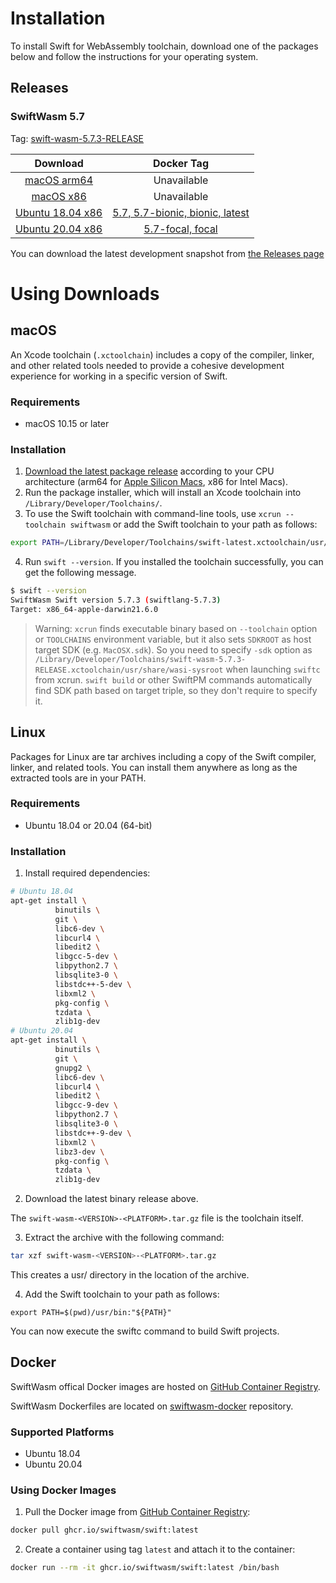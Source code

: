 # Installation

To install Swift for WebAssembly toolchain, download one of the packages below and follow the instructions for your operating system.

## Releases

### SwiftWasm 5.7

Tag: [swift-wasm-5.7.3-RELEASE](https://github.com/swiftwasm/swift/releases/tag/swift-wasm-5.7.3-RELEASE)

| Download | Docker Tag |
|:------------------:|:----------:|
| [macOS arm64](https://github.com/swiftwasm/swift/releases/download/swift-wasm-5.7.3-RELEASE/swift-wasm-5.7.3-RELEASE-macos_arm64.pkg) | Unavailable |
| [macOS x86](https://github.com/swiftwasm/swift/releases/download/swift-wasm-5.7.3-RELEASE/swift-wasm-5.7.3-RELEASE-macos_x86_64.pkg) | Unavailable |
| [Ubuntu 18.04 x86](https://github.com/swiftwasm/swift/releases/download/swift-wasm-5.7.3-RELEASE/swift-wasm-5.7.3-RELEASE-ubuntu18.04_x86_64.tar.gz) | [5.7, 5.7-bionic, bionic, latest](https://github.com/orgs/swiftwasm/packages/container/package/swift) |
| [Ubuntu 20.04 x86](https://github.com/swiftwasm/swift/releases/download/swift-wasm-5.7.3-RELEASE/swift-wasm-5.7.3-RELEASE-ubuntu20.04_x86_64.tar.gz) | [5.7-focal, focal](https://github.com/orgs/swiftwasm/packages/container/package/swift) |


You can download the latest development snapshot from [the Releases page](https://github.com/swiftwasm/swift/releases)


# Using Downloads

## macOS

An Xcode toolchain (`.xctoolchain`) includes a copy of the compiler, linker, and other related tools needed to provide a cohesive development experience for working in a specific version of Swift.


### Requirements

- macOS 10.15 or later


### Installation

1. [Download the latest package release](https://book.swiftwasm.org/getting-started/setup.html#swiftwasm-57) according to your CPU architecture (arm64 for [Apple Silicon Macs](https://support.apple.com/en-us/HT211814), x86 for Intel Macs).
2. Run the package installer, which will install an Xcode toolchain into `/Library/Developer/Toolchains/`.
3. To use the Swift toolchain with command-line tools, use `xcrun --toolchain swiftwasm` or add the Swift toolchain to your path as follows:

```bash
export PATH=/Library/Developer/Toolchains/swift-latest.xctoolchain/usr/bin:"${PATH}"
```

4. Run `swift --version`. If you installed the toolchain successfully, you can get the following message.

```bash
$ swift --version
SwiftWasm Swift version 5.7.3 (swiftlang-5.7.3)
Target: x86_64-apple-darwin21.6.0
```

> Warning: `xcrun` finds executable binary based on `--toolchain` option or `TOOLCHAINS` environment variable, but it also sets `SDKROOT` as host target SDK (e.g. `MacOSX.sdk`). So you need to specify `-sdk` option as `/Library/Developer/Toolchains/swift-wasm-5.7.3-RELEASE.xctoolchain/usr/share/wasi-sysroot` when launching `swiftc` from xcrun. `swift build` or other SwiftPM commands automatically find SDK path based on target triple, so they don't require to specify it.


## Linux

Packages for Linux are tar archives including a copy of the Swift compiler, linker, and related tools. You can install them anywhere as long as the extracted tools are in your PATH.

### Requirements

- Ubuntu 18.04 or 20.04 (64-bit)

### Installation

1. Install required dependencies:


```bash
# Ubuntu 18.04
apt-get install \
          binutils \
          git \
          libc6-dev \
          libcurl4 \
          libedit2 \
          libgcc-5-dev \
          libpython2.7 \
          libsqlite3-0 \
          libstdc++-5-dev \
          libxml2 \
          pkg-config \
          tzdata \
          zlib1g-dev
# Ubuntu 20.04
apt-get install \
          binutils \
          git \
          gnupg2 \
          libc6-dev \
          libcurl4 \
          libedit2 \
          libgcc-9-dev \
          libpython2.7 \
          libsqlite3-0 \
          libstdc++-9-dev \
          libxml2 \
          libz3-dev \
          pkg-config \
          tzdata \
          zlib1g-dev
```

2. Download the latest binary release above.

The `swift-wasm-<VERSION>-<PLATFORM>.tar.gz` file is the toolchain itself.

3. Extract the archive with the following command:

```bash
tar xzf swift-wasm-<VERSION>-<PLATFORM>.tar.gz
```
This creates a usr/ directory in the location of the archive.


4. Add the Swift toolchain to your path as follows:

```
export PATH=$(pwd)/usr/bin:"${PATH}"
```

You can now execute the swiftc command to build Swift projects.


## Docker

SwiftWasm offical Docker images are hosted on [GitHub Container Registry](https://github.com/orgs/swiftwasm/packages/container/package/swift).

SwiftWasm Dockerfiles are located on [swiftwasm-docker](https://github.com/swiftwasm/swiftwasm-docker) repository.

### Supported Platforms

- Ubuntu 18.04
- Ubuntu 20.04

### Using Docker Images

1. Pull the Docker image from [GitHub Container Registry](https://github.com/orgs/swiftwasm/packages/container/package/swift):

```bash
docker pull ghcr.io/swiftwasm/swift:latest
```

2. Create a container using tag `latest` and attach it to the container:

```bash
docker run --rm -it ghcr.io/swiftwasm/swift:latest /bin/bash
```
